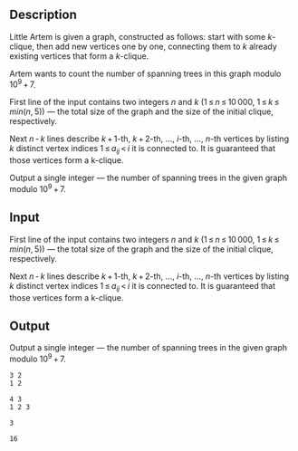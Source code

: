 ## Description

<div><p>Little Artem is given a graph, constructed as follows: start with some <span class="tex-span"><i>k</i></span>-clique, then add new vertices one by one, connecting them to <span class="tex-span"><i>k</i></span> already existing vertices that form a <span class="tex-span"><i>k</i></span>-clique.</p><p>Artem wants to count the number of spanning trees in this graph modulo <span class="tex-span">10<sup class="upper-index">9</sup> + 7</span>.</p></div><div class="input-specification"><p>First line of the input contains two integers <span class="tex-span"><i>n</i></span> and <span class="tex-span"><i>k</i></span> (<span class="tex-span">1 ≤ <i>n</i> ≤ 10 000</span>, <span class="tex-span">1 ≤ <i>k</i> ≤ <i>min</i>(<i>n</i>, 5)</span>)&nbsp;— the total size of the graph and the size of the initial clique, respectively.</p><p>Next <span class="tex-span"><i>n</i> - <i>k</i></span> lines describe <span class="tex-span"><i>k</i> + 1</span>-th, <span class="tex-span"><i>k</i> + 2</span>-th, ..., <span class="tex-span"><i>i</i></span>-th, ..., <span class="tex-span"><i>n</i></span>-th vertices by listing <span class="tex-span"><i>k</i></span> distinct vertex indices <span class="tex-span">1 ≤ <i>a</i><sub class="lower-index"><i>ij</i></sub> &lt; <i>i</i></span> it is connected to. It is guaranteed that those vertices form a k-clique.</p></div><div class="output-specification"><p>Output a single integer&nbsp;— the number of spanning trees in the given graph modulo <span class="tex-span">10<sup class="upper-index">9</sup> + 7</span>.</p></div>

## Input

<p>First line of the input contains two integers <span class="tex-span"><i>n</i></span> and <span class="tex-span"><i>k</i></span> (<span class="tex-span">1 ≤ <i>n</i> ≤ 10 000</span>, <span class="tex-span">1 ≤ <i>k</i> ≤ <i>min</i>(<i>n</i>, 5)</span>)&nbsp;— the total size of the graph and the size of the initial clique, respectively.</p><p>Next <span class="tex-span"><i>n</i> - <i>k</i></span> lines describe <span class="tex-span"><i>k</i> + 1</span>-th, <span class="tex-span"><i>k</i> + 2</span>-th, ..., <span class="tex-span"><i>i</i></span>-th, ..., <span class="tex-span"><i>n</i></span>-th vertices by listing <span class="tex-span"><i>k</i></span> distinct vertex indices <span class="tex-span">1 ≤ <i>a</i><sub class="lower-index"><i>ij</i></sub> &lt; <i>i</i></span> it is connected to. It is guaranteed that those vertices form a k-clique.</p>

## Output

<p>Output a single integer&nbsp;— the number of spanning trees in the given graph modulo <span class="tex-span">10<sup class="upper-index">9</sup> + 7</span>.</p>





```input1
3 2
1 2

```




```input2
4 3
1 2 3

```




```output1
3

```




```output2
16

```


